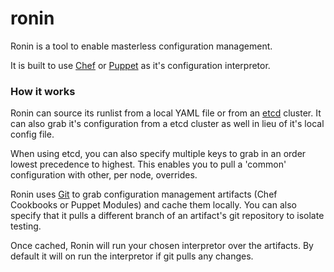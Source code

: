 ronin
=====

Ronin is a tool to enable masterless configuration management.

It is built to use [Chef](https://github.com/opscode/chef) or [Puppet](https://github.com/puppetlabs/puppet) as it's configuration interpretor.

### How it works

Ronin can source its runlist from a local YAML file or from an [etcd](https://github.com/coreos/etcd) cluster.  It can also grab it's configuration from a etcd cluster as well in lieu of it's local config file.

When using etcd, you can also specify multiple keys to grab in an order lowest precedence to highest.  This enables you to pull a 'common' configuration with other, per node, overrides.

Ronin uses [Git](https://github.com/git/git) to grab configuration management artifacts (Chef Cookbooks or Puppet Modules) and cache them locally. You can also specify that it pulls a different branch of an artifact's git repository to isolate testing.

Once cached, Ronin will run your chosen interpretor over the artifacts.  By default it will on run the interpretor if git pulls any changes.

